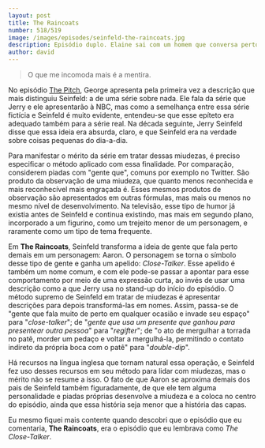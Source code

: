```yaml
---
layout: post
title: The Raincoats
number: 518/519
image: /images/episodes/seinfeld-the-raincoats.jpg
description: Episódio duplo. Elaine sai com um homem que conversa perto demais e adora passar tempo com os pais de Jerry. Jerry é pego beijando uma garota durante uma sessão de A Lista de Schindler. Kramer monta um negócio com o pai do Jerry.
author: david
---
```


> O que me incomoda mais é a mentira.

No episódio <a href="https://movimentoseinfeld.com.br/the-pitch-the-ticket.html" title="The Pitch/The Ticket">The Pitch</a>, George apresenta pela primeira vez a descrição que mais distinguiu Seinfeld: a de uma série sobre nada. Ele fala da série que Jerry e ele apresentarão à NBC, mas como a semelhança entre essa série fictícia e Seinfeld é muito evidente, entendeu-se que esse epíteto era adequado também para a série real. Na década seguinte, Jerry Seinfeld disse que essa ideia era absurda, claro, e que Seinfeld era na verdade sobre coisas pequenas do dia-a-dia.

Para manifestar o mérito da série em tratar dessas miudezas, é preciso especificar o método aplicado com essa finalidade. Por comparação, considerem piadas com "gente que", comuns por exemplo no Twitter. São produto da observação de uma miudeza, que quanto menos reconhecida e mais reconhecível mais engraçada é. Esses mesmos produtos de observação são apresentados em outras fórmulas, mas mais ou menos no mesmo nível de desenvolvimento. Na televisão, esse tipo de humor já existia antes de Seinfeld e continua existindo, mas mais em segundo plano, incorporado a um figurino, como um trejeito menor de um personagem, e raramente como um tipo de tema frequente.

Em **The Raincoats**, Seinfeld transforma a ideia de gente que fala perto demais em um personagem: Aaron. O personagem se torna o símbolo desse tipo de gente e ganha um apelido: *Close-Talker*. Esse apelido é também um nome comum, e com ele pode-se passar a apontar para esse comportamento por meio de uma expressão curta, ao invés de usar uma descrição como a que Jerry usa no stand-up do início do episódio. O método supremo de Seinfeld em tratar de miudezas é apresentar descrições para depois transformá-las em nomes. Assim, passa-se de "gente que fala muito de perto em qualquer ocasião e invade seu espaço" para "*close-talker*"; de "*gente que usa um presente que ganhou para presentear outra pessoa*" para "*regifter*"; de "o ato de mergulhar a torrada no patê, morder um pedaço e voltar a mergulhá-la, permitindo o contato indireto da própria boca com o patê" para "*double-dip*".

Há recursos na língua inglesa que tornam natural essa operação, e Seinfeld fez uso desses recursos em seu método para lidar com miudezas, mas o mérito não se resume a isso. O fato de que Aaron se aproxima demais dos pais de Seinfeld também figuradamente, de que ele tem alguma personalidade e piadas próprias desenvolve a miudeza e a coloca no centro do episódio, ainda que essa história seja menor que a história das capas.

Eu mesmo fiquei mais contente quando descobri que o episódio que eu comentaria, **The Raincoats**, era o episódio que eu lembrava como *The Close-Talker*.